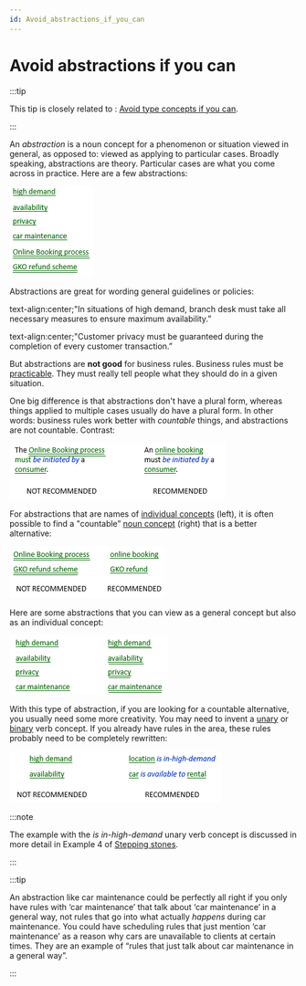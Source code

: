 ```yaml
---
id: Avoid_abstractions_if_you_can
---
```


# Avoid abstractions if you can


:::tip

This tip is closely related to : [Avoid type concepts if you can](/Business_rules/How_to_model_a_vocabulary_successfully/Avoid_type_concepts_if_you_can.md).

:::

An *abstraction* is a noun concept for a phenomenon or situation viewed in general, as opposed to: viewed as applying to particular cases. Broadly speaking, abstractions are theory. Particular cases are what you come across in practice. Here are a few abstractions:

![](./assets/7c82bf9a-b7cc-4328-84f6-cd21c4762b25.png)

Abstractions are great for wording general guidelines or policies:

text-align:center;"In situations of high demand, branch desk must take all necessary measures to ensure maximum availability.”

text-align:center;"Customer privacy must be guaranteed during the completion of every customer transaction.”

But abstractions are **not good** for business rules. Business rules must be [practicable](/Business_rules/Good_elements_of_guidance/A_good_element_of_guidance_is_practicable.md). They must really tell people what they should do in a given situation.

One big difference is that abstractions don't have a plural form, whereas things applied to multiple cases usually do have a plural form. In other words: business rules work better with *countable* things, and abstractions are not countable. Contrast:

![](./assets/2042ca5e-f23d-49c9-a14f-c2457a193062.png)

For abstractions that are names of [individual concepts](/Business_rules/Vocabulary_concepts/Individual_concepts.md) (left), it is often possible to find a "countable” [noun concept](/Business_rules/Vocabulary_concepts/Noun_concepts.md) (right) that is a better alternative:

![](./assets/df7c098d-87c5-4635-8e3d-081e371ce765.png)

Here are some abstractions that you can view as a general concept but also as an individual concept:

![](./assets/d05f16a6-f581-4289-bdc1-5a9e80f29362.png)

With this type of abstraction, if you are looking for a countable alternative, you usually need some more creativity. You may need to invent a [unary](/Business_rules/Vocabulary_concepts/Unary_verb_concepts.md) or [binary](/Business_rules/Vocabulary_concepts/Binary_verb_concepts.md) verb concept. If you already have rules in the area, these rules probably need to be completely rewritten:

![](./assets/d5ba19a1-4d8f-4975-a197-d836a9cbf58e.png)


:::note

The example with the *is in-high-demand* unary verb concept is discussed in more detail in Example 4 of [Stepping stones](/Business_rules/How_to_model_a_vocabulary_successfully/Stepping_stones.md).

:::


:::tip

An abstraction like car maintenance could be perfectly all right if you only have rules with ‘car maintenance’ that talk about ‘car maintenance’ in a general way, not rules that go into what actually *happens* during car maintenance.
You could have scheduling rules that just mention ‘car maintenance’ as a reason why cars are unavailable to clients at certain times. They are an example of “rules that just talk about car maintenance in a general way”.

:::
